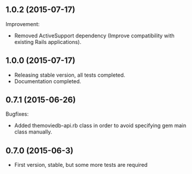## 1.0.2 (2015-07-17)

Improvement:
    
  - Removed ActiveSupport dependency (Improve compatibility with existing Rails applications).

## 1.0.0 (2015-07-17)

- Releasing stable version, all tests completed.
- Documentation completed.

## 0.7.1 (2015-06-26)

Bugfixes:

  - Added themoviedb-api.rb class in order to avoid specifying gem main class manually.

## 0.7.0 (2015-06-3)
  
  - First version, stable, but some more tests are required
  